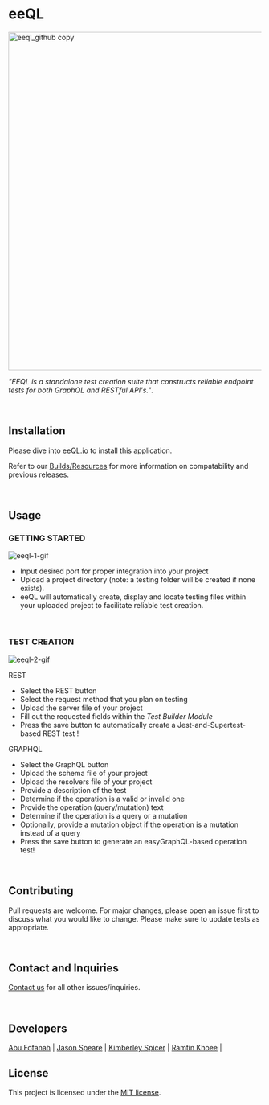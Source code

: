 # eeQL
<img width="673" alt="eeql_github copy" src="https://user-images.githubusercontent.com/71619815/112024099-150f2e80-8af1-11eb-80b8-7280bfaa85b3.png">

_"EEQL is a standalone test creation suite that constructs reliable endpoint tests for both GraphQL and RESTful API's."_. 

<br/>

## Installation

Please dive into [eeQL.io](https://www.eeql.io/) to install this application. 

Refer to our [Builds/Resources](https://github.com/oslabs-beta/eeQL/releases) for more information on compatability and previous releases.

<br/>

## Usage
### GETTING STARTED

![eeql-1-gif](https://user-images.githubusercontent.com/71619815/112025449-67048400-8af2-11eb-9b8f-71187e8ba7f2.gif)

- Input desired port for proper integration into your project
- Upload a project directory (note: a testing folder will be created if none exists).
- eeQL will automatically create, display and locate testing files within your uploaded project to facilitate reliable test creation.

<br/>

### TEST CREATION
![eeql-2-gif](https://user-images.githubusercontent.com/71619815/112027649-9b793f80-8af4-11eb-8574-4337a12d9595.gif)

REST
- Select the REST button
- Select the request method that you plan on testing
- Upload the server file of your project
- Fill out the requested fields within the _Test Builder Module_
- Press the save button to automatically create a Jest-and-Supertest-based REST test !

GRAPHQL
- Select the GraphQL button
- Upload the schema file of your project
- Upload the resolvers file of your project
- Provide a description of the test
- Determine if the operation is a valid or invalid one
- Provide the operation (query/mutation) text
- Determine if the operation is a query or a mutation
- Optionally, provide a mutation object if the operation is a mutation instead of a query
- Press the save button to generate an easyGraphQL-based operation test!


<br/>

## Contributing
Pull requests are welcome. For major changes, please open an issue first to discuss what you would like to change.
Please make sure to update tests as appropriate.

<br/>

## Contact and Inquiries
[Contact us](contact@eeql.io) for all other issues/inquiries.

<br/>

## Developers 
[Abu Fofanah](https://www.linkedin.com/in/abu-fofanah/) |
[Jason Speare](https://www.linkedin.com/in/jason-speare/) |
[Kimberley Spicer]( https://www.linkedin.com/in/kimberleyspicer/) |
[Ramtin Khoee](https://www.linkedin.com/in/ramtinkhoee/) |
<br/>

## License
This project is licensed under the [MIT license](https://choosealicense.com/licenses/mit/).


